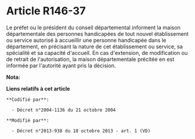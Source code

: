 # Article R146-37

Le préfet ou le président du conseil départemental informent la maison départementale des personnes handicapées de tout
nouvel établissement ou service autorisé à accueillir une personne handicapée dans le département, en précisant la nature de
cet établissement ou service, sa spécialité et sa capacité d'accueil. En cas d'extension, de modification ou de retrait de
l'autorisation, la maison départementale précitée en est informée par l'autorité ayant pris la décision.

**Nota:**



**Liens relatifs à cet article**

	**Codifié par**:

	  - Décret n°2004-1136 du 21 octobre 2004

	**Modifié par**:

	  - Décret n°2013-938 du 18 octobre 2013 - art. 1 (VD)
